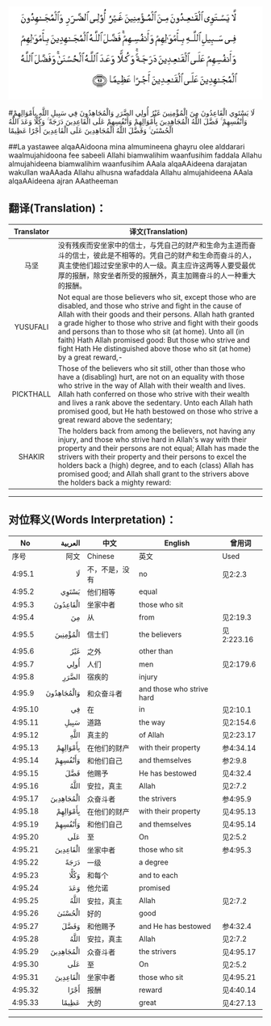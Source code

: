 ![004:095](images/004_095.gif)

#لَا يَسْتَوِي الْقَاعِدُونَ مِنَ الْمُؤْمِنِينَ غَيْرُ أُولِي الضَّرَرِ وَالْمُجَاهِدُونَ فِي سَبِيلِ اللَّهِ بِأَمْوَالِهِمْ وَأَنْفُسِهِمْ ۚ فَضَّلَ اللَّهُ الْمُجَاهِدِينَ بِأَمْوَالِهِمْ وَأَنْفُسِهِمْ عَلَى الْقَاعِدِينَ دَرَجَةً ۚ وَكُلًّا وَعَدَ اللَّهُ الْحُسْنَىٰ ۚ وَفَضَّلَ اللَّهُ الْمُجَاهِدِينَ عَلَى الْقَاعِدِينَ أَجْرًا عَظِيمًا 

##La yastawee alqaAAidoona mina almumineena ghayru olee alddarari waalmujahidoona fee sabeeli Allahi biamwalihim waanfusihim faddala Allahu almujahideena biamwalihim waanfusihim AAala alqaAAideena darajatan wakullan waAAada Allahu alhusna wafaddala Allahu almujahideena AAala alqaAAideena ajran AAatheeman 

## 翻译(Translation)：

| Translator | 译文(Translation)                                            |
| :--------: | ------------------------------------------------------------ |
|    马坚    | 没有残疾而安坐家中的信士，与凭自己的财产和生命为主道而奋斗的信士，彼此是不相等的。凭自己的财产和生命而奋斗的人，真主使他们超过安坐家中的人一级。真主应许这两等人要受最优厚的报酬，除安坐者所受的报酬外，真主加赐奋斗的人一种重大的报酬。 |
|  YUSUFALI  | Not equal are those believers who sit, except those who are disabled, and those who strive and fight in the cause of Allah with their goods and their persons. Allah hath granted a grade higher to those who strive and fight with their goods and persons than to those who sit (at home). Unto all (in faith) Hath Allah promised good: But those who strive and fight Hath He distinguished above those who sit (at home) by a great reward,- |
| PICKTHALL  | Those of the believers who sit still, other than those who have a (disabling) hurt, are not on an equality with those who strive in the way of Allah with their wealth and lives. Allah hath conferred on those who strive with their wealth and lives a rank above the sedentary. Unto each Allah hath promised good, but He hath bestowed on those who strive a great reward above the sedentary; |
|   SHAKIR   | The holders back from among the believers, not having any injury, and those who strive hard in Allah's way with their property and their persons are not equal; Allah has made the strivers with their property and their persons to excel the holders back a (high) degree, and to each (class) Allah has promised good; and Allah shall grant to the strivers above the holders back a mighty reward: |

---

## 对位释义(Words Interpretation)：

| No   | العربية | 中文    | English | 曾用词 |
| ---- | ------: | ------- | ------- | ------ |
| 序号 |    阿文 | Chinese | 英文    | Used   |
| 4:95.1  | لَا         | 不，不是，没有 | no                        | 见2:2.3    |
| 4:95.2  | يَسْتَوِي      | 他们相等       | equal                     |            |
| 4:95.3  | الْقَاعِدُونَ   | 坐家中者       | those who sit             |            |
| 4:95.4  | مِنَ         | 从             | from                      | 见2:19.3 |
| 4:95.5  | الْمُؤْمِنِينَ   | 信士们         | the believers             | 见2:223.16 |
| 4:95.6  | غَيْرُ        | 之外           | other than                |            |
| 4:95.7  | أُولِي       | 人们           | men                       | 见2:179.6  |
| 4:95.8  | الضَّرَرِ      | 宿疾的         | injury                    |            |
| 4:95.9  | وَالْمُجَاهِدُونَ | 和众奋斗者     | and those who strive hard |            |
| 4:95.10 | فِي         | 在             | in                        | 见2:10.1   |
| 4:95.11 | سَبِيلِ       | 道路           | the way                   | 见2:154.6  |
| 4:95.12 | اللَّهِ       | 真主的         | of Allah                  | 见2:23.17  |
| 4:95.13 | بِأَمْوَالِهِمْ   | 在他们的财产   | with their property       | 参4:34.14  |
| 4:95.14 | وَأَنْفُسِهِمْ    | 和他们自己     | and themselves            | 参2:9.8    |
| 4:95.15 | فَضَّلَ        | 他赐予         | He has bestowed           | 见4:32.4   |
| 4:95.16 | اللَّهُ       | 安拉，真主     | Allah                     | 见2:7.2 |
| 4:95.17 | الْمُجَاهِدِينَ  | 众奋斗者       | the strivers              | 参4:95.9   |
| 4:95.18 | بِأَمْوَالِهِمْ   | 在他们的财产   | with their property       | 见4:95.13  |
| 4:95.19 | وَأَنْفُسِهِمْ    | 和他们自己     | and themselves            | 见4:95.14  |
| 4:95.20 | عَلَى        | 至             | On                        | 见2:5.2    |
| 4:95.21 | الْقَاعِدِينَ   | 坐家中者       | those who sit             | 参4:95.3   |
| 4:95.22 | دَرَجَةً       | 一级           | a degree                  |            |
| 4:95.23 | وَكُلًّا       | 和每个         | and to each               |            |
| 4:95.24 | وَعَدَ        | 他允诺         | promised                  |            |
| 4:95.25 | اللَّهُ       | 安拉，真主     | Allah                     | 见2:7.2 |
| 4:95.26 | الْحُسْنَىٰ     | 好的           | good                      |            |
| 4:95.27 | وَفَضَّلَ       | 和他赐予       | and He has bestowed       | 参4:32.4   |
| 4:95.28 | اللَّهُ       | 安拉，真主     | Allah                     | 见2:7.2 |
| 4:95.29 | الْمُجَاهِدِينَ  | 众奋斗者       | the strivers              | 见4:95.17  |
| 4:95.30 | عَلَى        | 至             | On                        | 见2:5.2    |
| 4:95.31 | الْقَاعِدِينَ   | 坐家中者       | those who sit             | 见4:95.21  |
| 4:95.32 | أَجْرًا       | 报酬           | reward                    | 见4:40.14  |
| 4:95.33 | عَظِيمًا      | 大的           | great                     | 见4:27.13  |

---
